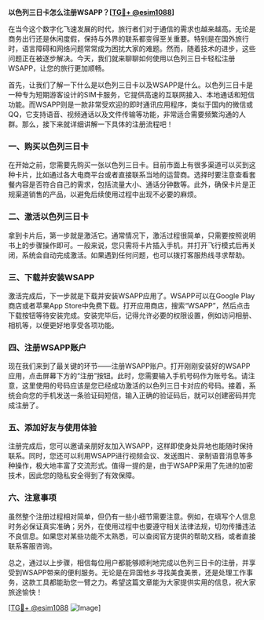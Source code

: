 **以色列三日卡怎么注册WSAPP？[[TG💪+ @esim1088](https://t.me/s/esim1088)]**

在当今这个数字化飞速发展的时代，旅行者们对于通信的需求也越来越高。无论是商务出行还是休闲度假，保持与外界的联系都变得至关重要。特别是在国外旅行时，语言障碍和网络问题常常成为困扰大家的难题。然而，随着技术的进步，这些问题正在被逐步解决。今天，我们就来聊聊如何使用以色列三日卡轻松注册WSAPP，让您的旅行更加顺畅。

首先，让我们了解一下什么是以色列三日卡以及WSAPP是什么。以色列三日卡是一种专为短期游客设计的SIM卡服务，它提供高速的互联网接入、本地通话和短信功能。而WSAPP则是一款非常受欢迎的即时通讯应用程序，类似于国内的微信或QQ，它支持语音、视频通话以及文件传输等功能，非常适合需要频繁沟通的人群。那么，接下来就详细讲解一下具体的注册流程吧！

### **一、购买以色列三日卡**
在开始之前，您需要先购买一张以色列三日卡。目前市面上有很多渠道可以买到这种卡片，比如通过各大电商平台或者直接联系当地的运营商。选择时要注意查看套餐内容是否符合自己的需求，包括流量大小、通话分钟数等。此外，确保卡片是正规渠道销售的产品，以避免后续使用过程中出现不必要的麻烦。

### **二、激活以色列三日卡**
拿到卡片后，第一步就是激活它。通常情况下，激活过程很简单，只需要按照说明书上的步骤操作即可。一般来说，您只需将卡片插入手机，并打开飞行模式后再关闭，系统会自动完成激活。如果遇到任何问题，也可以拨打客服热线寻求帮助。

### **三、下载并安装WSAPP**
激活完成后，下一步就是下载并安装WSAPP应用了。WSAPP可以在Google Play商店或者苹果App Store中免费下载。打开应用商店，搜索“WSAPP”，然后点击下载按钮等待安装完成。安装完毕后，记得允许必要的权限设置，例如访问相册、相机等，以便更好地享受各项功能。

### **四、注册WSAPP账户**
现在我们来到了最关键的环节——注册WSAPP账户。打开刚刚安装好的WSAPP应用，点击屏幕下方的“注册”按钮。此时，您需要输入手机号码作为账号名。请注意，这里使用的号码应该是您已经成功激活的以色列三日卡对应的号码。接着，系统会向您的手机发送一条验证码短信，输入正确的验证码后，就可以创建密码并完成注册了。

### **五、添加好友与使用体验**
注册完成后，您可以邀请亲朋好友加入WSAPP，这样即使身处异地也能随时保持联系。同时，您还可以利用WSAPP进行视频会议、发送图片、录制语音消息等多种操作，极大地丰富了交流形式。值得一提的是，由于WSAPP采用了先进的加密技术，因此您的隐私安全得到了有效保障。

### **六、注意事项**
虽然整个注册过程相对简单，但仍有一些小细节需要注意。例如，在填写个人信息时务必保证真实准确；另外，在使用过程中也要遵守相关法律法规，切勿传播违法不良信息。如果您对某些功能不太熟悉，可以查阅官方提供的帮助文档，或者直接联系客服咨询。

总之，通过以上步骤，相信每位用户都能够顺利地完成以色列三日卡的注册，并享受到WSAPP带来的便利服务。无论是在异国他乡寻找美食美景，还是处理工作事务，这款工具都能助您一臂之力。希望这篇文章能为大家提供实用的信息，祝大家旅途愉快！

[[TG💪+ @esim1088](https://t.me/s/esim1088) ![Image](https://i.postimg.cc/4NQfJmqS/Snipaste-2025-05-13-00-14-12.png)]